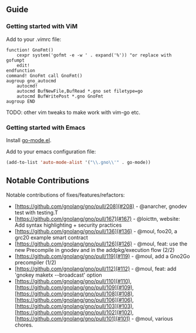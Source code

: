 ## Guide

### Getting started with ViM

Add to your .vimrc file:

```vim
function! GnoFmt()
	cexpr system('gofmt -e -w ' . expand('%')) "or replace with gofumpt
	edit!
endfunction
command! GnoFmt call GnoFmt()
augroup gno_autocmd
	autocmd!
	autocmd BufNewFile,BufRead *.gno set filetype=go
	autocmd BufWritePost *.gno GnoFmt
augroup END
```

TODO: other vim tweaks to make work with vim-go etc.

### Getting started with Emacs

Install [go-mode.el](https://github.com/dominikh/go-mode.el).

Add to your emacs configuration file:

```lisp
(add-to-list 'auto-mode-alist '("\\.gno\\'" . go-mode))
```

## Notable Contributions

Notable contributions of fixes/features/refactors:

* [https://github.com/gnolang/gno/pull/208](#208) - @anarcher, gnodev test with testing.T
* [https://github.com/gnolang/gno/pull/167](#167) - @loicttn, website: Add syntax highlighting + security practices
* [https://github.com/gnolang/gno/pull/136](#136) - @moul, foo20, a grc20 example smart contract
* [https://github.com/gnolang/gno/pull/126](#126) - @moul, feat: use the new Precompile in gnodev and in the addpkg/execution flow (2/2)
* [https://github.com/gnolang/gno/pull/119](#119) - @moul, add a Gno2Go precompiler (1/2)
* [https://github.com/gnolang/gno/pull/112](#112) - @moul, feat: add 'gnokey maketx --broadcast' option
* [https://github.com/gnolang/gno/pull/110](#110), [https://github.com/gnolang/gno/pull/109](#109), [https://github.com/gnolang/gno/pull/108](#108), [https://github.com/gnolang/gno/pull/106](#106), [https://github.com/gnolang/gno/pull/103](#103), [https://github.com/gnolang/gno/pull/102](#102), [https://github.com/gnolang/gno/pull/101](#101) - @moul, various chores.

